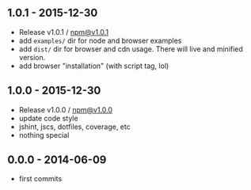 

## 1.0.1 - 2015-12-30
- Release v1.0.1 / npm@v1.0.1
- add `examples/` dir for node and browser examples
- add `dist/` dir for browser and cdn usage. There will live and minified version.
- add browser "installation" (with script tag, lol)

## 1.0.0 - 2015-12-30
- Release v1.0.0 / npm@v1.0.0
- update code style
- jshint, jscs, dotfiles, coverage, etc
- nothing special

## 0.0.0 - 2014-06-09
- first commits